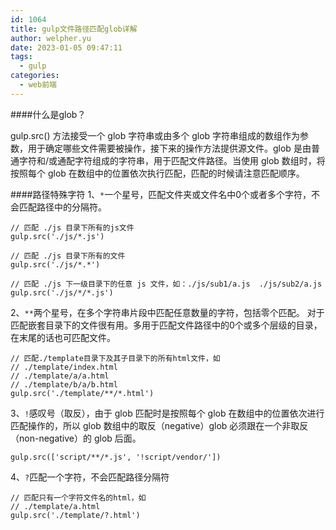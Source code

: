```yaml
---
id: 1064
title: gulp文件路径匹配glob详解
author: welpher.yu
date: 2023-01-05 09:47:11
tags:
  - gulp
categories:
  - web前端
---
```


####什么是glob？

gulp.src() 方法接受一个 glob 字符串或由多个 glob 字符串组成的数组作为参数，用于确定哪些文件需要被操作，接下来的操作方法提供源文件。glob 是由普通字符和/或通配字符组成的字符串，用于匹配文件路径。当使用 glob 数组时，将按照每个 glob 在数组中的位置依次执行匹配，匹配的时候请注意匹配顺序。

####路径特殊字符
1、```*```一个星号，匹配文件夹或文件名中0个或者多个字符，不会匹配路径中的分隔符。
```
// 匹配 ./js 目录下所有的js文件
gulp.src('./js/*.js')

// 匹配 ./js 目录下所有的文件
gulp.src('./js/*.*')

// 匹配 ./js 下一级目录下的任意 js 文件，如：./js/sub1/a.js  ./js/sub2/a.js
gulp.src('./js/*/*.js')
```
2、```**```两个星号，在多个字符串片段中匹配任意数量的字符，包括零个匹配。 对于匹配嵌套目录下的文件很有用。多用于匹配文件路径中的0个或多个层级的目录，在末尾的话也可匹配文件。
```
// 匹配./template目录下及其子目录下的所有html文件，如
// ./template/index.html
// ./template/a/a.html
// ./template/b/a/b.html
gulp.src('./template/**/*.html')
```
3、```!```感叹号（取反），由于 glob 匹配时是按照每个 glob 在数组中的位置依次进行匹配操作的，所以 glob 数组中的取反（negative）glob 必须跟在一个非取反（non-negative）的 glob 后面。
```
gulp.src(['script/**/*.js', '!script/vendor/'])
```
4、```?```匹配一个字符，不会匹配路径分隔符
```
// 匹配只有一个字符文件名的html，如
// ./template/a.html
gulp.src('./template/?.html')
```
